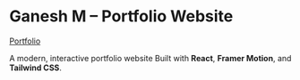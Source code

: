 # Ganesh M – Portfolio Website

[Portfolio](https://ganesh717.netlify.app/)

A modern, interactive portfolio website Built with **React**, **Framer Motion**, and **Tailwind CSS**.